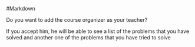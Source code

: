 #Markdown

Do you want to add the course organizer as your teacher?

If you accept him, he will be able to see a list of the problems that you have solved and another one of the problems that you have tried to solve